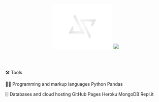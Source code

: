 <p align="center">
   <img src="https://github.com/JotaP07/JotaP07/blob/master/logoAtt.png" width="190" > 
   <a href="https://github.com/DenverCoder1/readme-typing-svg">
    <img src="https://readme-typing-svg.herokuapp.com?font=Cairo+Play&color=D3D3D3&size=50&center=true&vCenter=true&width=900&height=100&lines=-+Привет!+-;-+I'm+João+Pedro+-;-+Software+Engineering+Student+-;-+Focused+on+Learning+-">
  </a>

<br><br>


🛠️ Tools

👨‍💻 Programming and markup languages
Python Pandas

🗄️ Databases and cloud hosting
GitHub Pages Heroku MongoDB Repl.it
